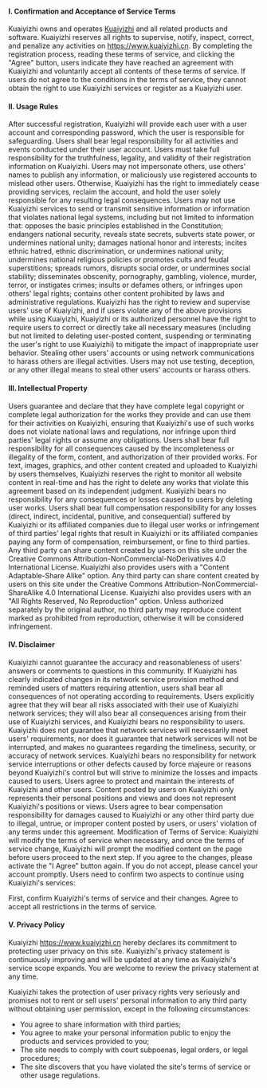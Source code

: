 #### I. Confirmation and Acceptance of Service Terms

Kuaiyizhi owns and operates <a href="https://www.kuaiyizhi.cn">Kuaiyizhi</a> and all related products and software. Kuaiyizhi reserves all rights to supervise, notify, inspect, correct, and penalize any activities on https://www.kuaiyizhi.cn. By completing the registration process, reading these terms of service, and clicking the "Agree" button, users indicate they have reached an agreement with Kuaiyizhi and voluntarily accept all contents of these terms of service. If users do not agree to the conditions in the terms of service, they cannot obtain the right to use Kuaiyizhi services or register as a Kuaiyizhi user.

#### II. Usage Rules

After successful registration, Kuaiyizhi will provide each user with a user account and corresponding password, which the user is responsible for safeguarding. Users shall bear legal responsibility for all activities and events conducted under their user account. Users must take full responsibility for the truthfulness, legality, and validity of their registration information on Kuaiyizhi. Users may not impersonate others, use others' names to publish any information, or maliciously use registered accounts to mislead other users. Otherwise, Kuaiyizhi has the right to immediately cease providing services, reclaim the account, and hold the user solely responsible for any resulting legal consequences. Users may not use Kuaiyizhi services to send or transmit sensitive information or information that violates national legal systems, including but not limited to information that: opposes the basic principles established in the Constitution; endangers national security, reveals state secrets, subverts state power, or undermines national unity; damages national honor and interests; incites ethnic hatred, ethnic discrimination, or undermines national unity; undermines national religious policies or promotes cults and feudal superstitions; spreads rumors, disrupts social order, or undermines social stability; disseminates obscenity, pornography, gambling, violence, murder, terror, or instigates crimes; insults or defames others, or infringes upon others' legal rights; contains other content prohibited by laws and administrative regulations. Kuaiyizhi has the right to review and supervise users' use of Kuaiyizhi, and if users violate any of the above provisions while using Kuaiyizhi, Kuaiyizhi or its authorized personnel have the right to require users to correct or directly take all necessary measures (including but not limited to deleting user-posted content, suspending or terminating the user's right to use Kuaiyizhi) to mitigate the impact of inappropriate user behavior. Stealing other users' accounts or using network communications to harass others are illegal activities. Users may not use testing, deception, or any other illegal means to steal other users' accounts or harass others.

#### III. Intellectual Property

Users guarantee and declare that they have complete legal copyright or complete legal authorization for the works they provide and can use them for their activities on Kuaiyizhi, ensuring that Kuaiyizhi's use of such works does not violate national laws and regulations, nor infringe upon third parties' legal rights or assume any obligations. Users shall bear full responsibility for all consequences caused by the incompleteness or illegality of the form, content, and authorization of their provided works. For text, images, graphics, and other content created and uploaded to Kuaiyizhi by users themselves, Kuaiyizhi reserves the right to monitor all website content in real-time and has the right to delete any works that violate this agreement based on its independent judgment. Kuaiyizhi bears no responsibility for any consequences or losses caused to users by deleting user works. Users shall bear full compensation responsibility for any losses (direct, indirect, incidental, punitive, and consequential) suffered by Kuaiyizhi or its affiliated companies due to illegal user works or infringement of third parties' legal rights that result in Kuaiyizhi or its affiliated companies paying any form of compensation, reimbursement, or fine to third parties. Any third party can share content created by users on this site under the Creative Commons Attribution-NonCommercial-NoDerivatives 4.0 International License. Kuaiyizhi also provides users with a "Content Adaptable-Share Alike" option. Any third party can share content created by users on this site under the Creative Commons Attribution-NonCommercial-ShareAlike 4.0 International License. Kuaiyizhi also provides users with an "All Rights Reserved, No Reproduction" option. Unless authorized separately by the original author, no third party may reproduce content marked as prohibited from reproduction, otherwise it will be considered infringement.

#### IV. Disclaimer

Kuaiyizhi cannot guarantee the accuracy and reasonableness of users' answers or comments to questions in this community. If Kuaiyizhi has clearly indicated changes in its network service provision method and reminded users of matters requiring attention, users shall bear all consequences of not operating according to requirements. Users explicitly agree that they will bear all risks associated with their use of Kuaiyizhi network services; they will also bear all consequences arising from their use of Kuaiyizhi services, and Kuaiyizhi bears no responsibility to users. Kuaiyizhi does not guarantee that network services will necessarily meet users' requirements, nor does it guarantee that network services will not be interrupted, and makes no guarantees regarding the timeliness, security, or accuracy of network services. Kuaiyizhi bears no responsibility for network service interruptions or other defects caused by force majeure or reasons beyond Kuaiyizhi's control but will strive to minimize the losses and impacts caused to users. Users agree to protect and maintain the interests of Kuaiyizhi and other users. Content posted by users on Kuaiyizhi only represents their personal positions and views and does not represent Kuaiyizhi's positions or views. Users agree to bear compensation responsibility for damages caused to Kuaiyizhi or any other third party due to illegal, untrue, or improper content posted by users, or users' violation of any terms under this agreement. Modification of Terms of Service: Kuaiyizhi will modify the terms of service when necessary, and once the terms of service change, Kuaiyizhi will prompt the modified content on the page before users proceed to the next step. If you agree to the changes, please activate the "I Agree" button again. If you do not accept, please cancel your account promptly. Users need to confirm two aspects to continue using Kuaiyizhi's services:

First, confirm Kuaiyizhi's terms of service and their changes. Agree to accept all restrictions in the terms of service.

#### V. Privacy Policy

Kuaiyizhi https://www.kuaiyizhi.cn hereby declares its commitment to protecting user privacy on this site. Kuaiyizhi's privacy statement is continuously improving and will be updated at any time as Kuaiyizhi's service scope expands. You are welcome to review the privacy statement at any time.

Kuaiyizhi takes the protection of user privacy rights very seriously and promises not to rent or sell users' personal information to any third party without obtaining user permission, except in the following circumstances:

- You agree to share information with third parties;
- You agree to make your personal information public to enjoy the products and services provided to you;
- The site needs to comply with court subpoenas, legal orders, or legal procedures;
- The site discovers that you have violated the site's terms of service or other usage regulations.